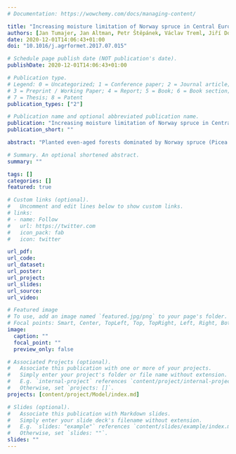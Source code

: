 ```yaml
---
# Documentation: https://wowchemy.com/docs/managing-content/

title: "Increasing moisture limitation of Norway spruce in Central Europe revealed by forward modelling of tree growth in tree-ring network"
authors: [Jan Tumajer, Jan Altman, Petr Štěpánek, Václav Treml, Jiří Doležal, Emil Cienciala]
date: 2020-12-01T14:06:43+01:00
doi: "10.1016/j.agrformet.2017.07.015"

# Schedule page publish date (NOT publication's date).
publishDate: 2020-12-01T14:06:43+01:00

# Publication type.
# Legend: 0 = Uncategorized; 1 = Conference paper; 2 = Journal article;
# 3 = Preprint / Working Paper; 4 = Report; 5 = Book; 6 = Book section;
# 7 = Thesis; 8 = Patent
publication_types: ["2"]

# Publication name and optional abbreviated publication name.
publication: "Increasing moisture limitation of Norway spruce in Central Europe revealed by forward modelling of tree growth in tree-ring network"
publication_short: ""

abstract: "Planted even-aged forests dominated by Norway spruce (Picea abies) progressively replaced mixed natural forests in large parts of Central Europe during past centuries due to the productivity-motivated preferences of forest owners. These managed forests have become vulnerable to climate change, specifically to increasingly severe drought. To evaluate the response of trees to warming, we built a unique set of tree-ring width series covering the entire forested part of the Czech Republic. We collected samples from a randomized landscape inventory grid of 7x7 km to account for spatial gradients in growth/climate interactions. The Vaganov-Shashkin "Lite" forward model was used to identify a course of climatic limiting factors on an intra-annual scale. Relative proportions of moisture and temperature limited parts of total tree-ring width were determined as well as trends in limiting conditions over the period 1940-2012 and along the elevation gradient. Significant match between modelled and observed growth was shown in 47 % of the grid cells. The coherence between modelled and observed site series was significantly improved when individual grid cells were aggregated into elevation belts. In grid cells below 600 m, from 51 to 58 % of tree-ring width was formed under moisture-limited conditions, with the proportion of growth under optimal conditions minimal. Positive trends in total tree-ring width consistent with warming were observed for areas situated above 500 m. Up to 25 % of tree-ring growth occurred in optimal climatic conditions in elevations above 800 m, where, moreover, 45 % of total annual growth took place in limiting temperatures. Except for one medium-elevation belt, the proportion of growth under moisture-limited conditions significantly increased during the period analysed. Recent warming and increasing frequency of drought events deepened the divergence in growth trends between low-elevation areas and stands at medium and high elevations."

# Summary. An optional shortened abstract.
summary: ""

tags: []
categories: []
featured: true

# Custom links (optional).
#   Uncomment and edit lines below to show custom links.
# links:
# - name: Follow
#   url: https://twitter.com
#   icon_pack: fab
#   icon: twitter

url_pdf:
url_code:
url_dataset:
url_poster:
url_project:
url_slides:
url_source:
url_video:

# Featured image
# To use, add an image named `featured.jpg/png` to your page's folder. 
# Focal points: Smart, Center, TopLeft, Top, TopRight, Left, Right, BottomLeft, Bottom, BottomRight.
image:
  caption: ""
  focal_point: ""
  preview_only: false

# Associated Projects (optional).
#   Associate this publication with one or more of your projects.
#   Simply enter your project's folder or file name without extension.
#   E.g. `internal-project` references `content/project/internal-project/index.md`.
#   Otherwise, set `projects: []`.
projects: [content/project/Model/index.md]

# Slides (optional).
#   Associate this publication with Markdown slides.
#   Simply enter your slide deck's filename without extension.
#   E.g. `slides: "example"` references `content/slides/example/index.md`.
#   Otherwise, set `slides: ""`.
slides: ""
---
```

